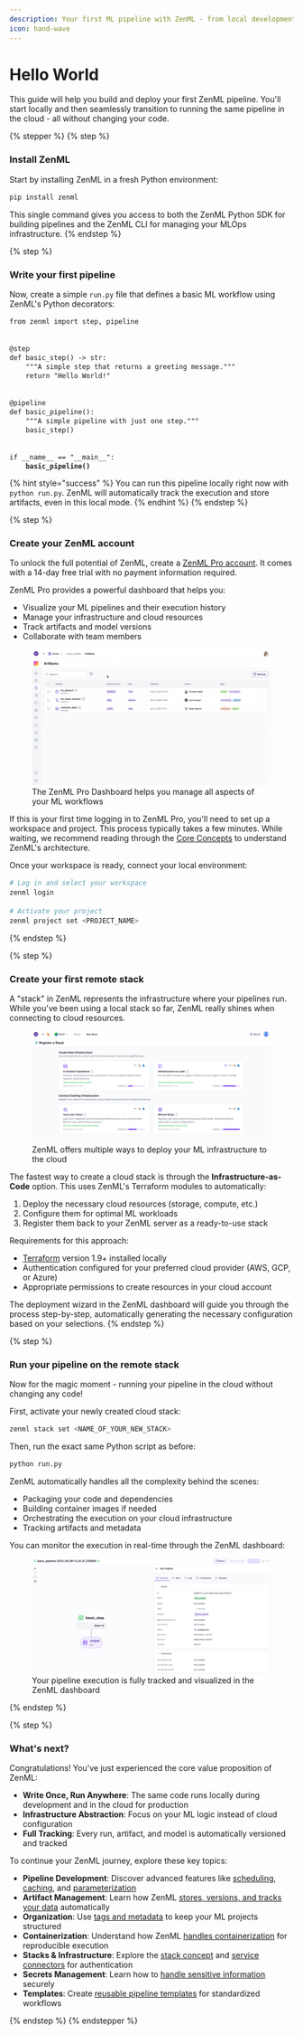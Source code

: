 ```yaml
---
description: Your first ML pipeline with ZenML - from local development to cloud deployment in minutes.
icon: hand-wave
---
```


# Hello World

This guide will help you build and deploy your first ZenML pipeline. You'll start locally and then seamlessly transition to running the same pipeline in the cloud - all without changing your code.

{% stepper %}
{% step %}
### Install ZenML

Start by installing ZenML in a fresh Python environment:

```bash
pip install zenml
```

This single command gives you access to both the ZenML Python SDK for building pipelines and the ZenML CLI for managing your MLOps infrastructure.
{% endstep %}

{% step %}
### Write your first pipeline

Now, create a simple `run.py` file that defines a basic ML workflow using ZenML's Python decorators:

<pre class="language-python"><code class="lang-python">from zenml import step, pipeline


@step
def basic_step() -> str:
    """A simple step that returns a greeting message."""
    return "Hello World!"


@pipeline
def basic_pipeline():
    """A simple pipeline with just one step."""
    basic_step()


if __name__ == "__main__":
<strong>    basic_pipeline()
</strong></code></pre>

{% hint style="success" %}
You can run this pipeline locally right now with `python run.py`. ZenML will automatically track the execution and store artifacts, even in this local mode.
{% endhint %}
{% endstep %}

{% step %}
### Create your ZenML account

To unlock the full potential of ZenML, create a [ZenML Pro account](https://zenml.io/pro). It comes with a 14-day free trial with no payment information required.

ZenML Pro provides a powerful dashboard that helps you:
- Visualize your ML pipelines and their execution history
- Manage your infrastructure and cloud resources
- Track artifacts and model versions
- Collaborate with team members

<figure><img src="../.gitbook/assets/dcp_walkthrough (1).gif" alt="ZenML Pro Dashboard"><figcaption>The ZenML Pro Dashboard helps you manage all aspects of your ML workflows</figcaption></figure>

If this is your first time logging in to ZenML Pro, you'll need to set up a workspace and project. This process typically takes a few minutes. While waiting, we recommend reading through the [Core Concepts](core-concepts.md) to understand ZenML's architecture.

Once your workspace is ready, connect your local environment:

```bash
# Log in and select your workspace
zenml login

# Activate your project
zenml project set <PROJECT_NAME>
```
{% endstep %}

{% step %}
### Create your first remote stack

A "stack" in ZenML represents the infrastructure where your pipelines run. While you've been using a local stack so far, ZenML really shines when connecting to cloud resources.

<figure><img src="../.gitbook/assets/Screenshot 2025-04-09 at 14.56.35.png" alt="ZenML Stack Deployment Options"><figcaption>ZenML offers multiple ways to deploy your ML infrastructure to the cloud</figcaption></figure>

The fastest way to create a cloud stack is through the **Infrastructure-as-Code** option. This uses ZenML's Terraform modules to automatically:
1. Deploy the necessary cloud resources (storage, compute, etc.)
2. Configure them for optimal ML workloads
3. Register them back to your ZenML server as a ready-to-use stack

Requirements for this approach:
* [Terraform](https://www.terraform.io/downloads.html) version 1.9+ installed locally
* Authentication configured for your preferred cloud provider (AWS, GCP, or Azure)
* Appropriate permissions to create resources in your cloud account

The deployment wizard in the ZenML dashboard will guide you through the process step-by-step, automatically generating the necessary configuration based on your selections.
{% endstep %}

{% step %}
### Run your pipeline on the remote stack

Now for the magic moment - running your pipeline in the cloud without changing any code!

First, activate your newly created cloud stack:

```bash
zenml stack set <NAME_OF_YOUR_NEW_STACK>
```

Then, run the exact same Python script as before:

```bash
python run.py
```

ZenML automatically handles all the complexity behind the scenes:
- Packaging your code and dependencies
- Building container images if needed
- Orchestrating the execution on your cloud infrastructure
- Tracking artifacts and metadata

You can monitor the execution in real-time through the ZenML dashboard:

<figure><img src="../.gitbook/assets/Screenshot 2025-04-09 at 15.02.42.png" alt="Pipeline Run in ZenML Dashboard"><figcaption>Your pipeline execution is fully tracked and visualized in the ZenML dashboard</figcaption></figure>
{% endstep %}

{% step %}
### What's next?

Congratulations! You've just experienced the core value proposition of ZenML:

* **Write Once, Run Anywhere**: The same code runs locally during development and in the cloud for production
* **Infrastructure Abstraction**: Focus on your ML logic instead of cloud configuration
* **Full Tracking**: Every run, artifact, and model is automatically versioned and tracked

To continue your ZenML journey, explore these key topics:

* **Pipeline Development**: Discover advanced features like [scheduling](../how-to/pipeline-development/build-pipelines/schedule-a-pipeline.md), [caching](../how-to/steps-pipelines/advanced_features.md#caching), and [parameterization](../how-to/pipeline-development/use-configuration-files/runtime-configuration.md)
* **Artifact Management**: Learn how ZenML [stores, versions, and tracks your data](../how-to/artifacts/artifacts.md) automatically
* **Organization**: Use [tags and metadata](../how-to/tag-runs-and-artifacts.md) to keep your ML projects structured
* **Containerization**: Understand how ZenML [handles containerization](../how-to/containerization/containerize-your-pipeline.md) for reproducible execution
* **Stacks & Infrastructure**: Explore the [stack concept](../how-to/stack-components/stack_components.md) and [service connectors](../how-to/stack-components/service_connectors.md) for authentication
* **Secrets Management**: Learn how to [handle sensitive information](../how-to/infrastructure-deployment/auth-management/manage-secrets.md) securely
* **Templates**: Create [reusable pipeline templates](../how-to/trigger-pipelines/use-templates-python.md) for standardized workflows

{% endstep %}
{% endstepper %}
